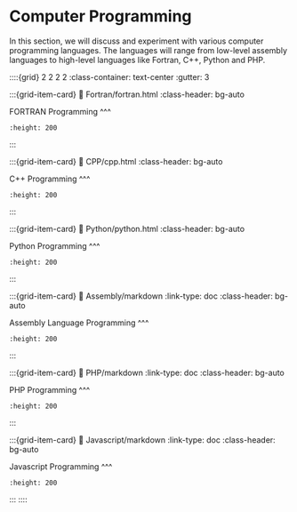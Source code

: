 # Computer Programming

In this section, we will discuss and experiment with various computer programming languages. The languages will range from low-level assembly languages to high-level languages like Fortran, C++, Python and PHP. 

::::{grid} 2 2 2 2
:class-container: text-center
:gutter: 3

:::{grid-item-card}
:link: Fortran/fortran.html
:class-header: bg-auto

FORTRAN Programming
^^^
```{image} images/fortran.png
:height: 200
```
:::

:::{grid-item-card}
:link: CPP/cpp.html
:class-header: bg-auto

C++ Programming
^^^
```{image} images/CPP.jpeg
:height: 200
```
:::

:::{grid-item-card}
:link: Python/python.html
:class-header: bg-auto

Python Programming 
^^^
```{image} images/python.png
:height: 200
```
:::

:::{grid-item-card}
:link: Assembly/markdown
:link-type: doc
:class-header: bg-auto

Assembly Language Programming
^^^
```{image} images/c64_assembly.jpg
:height: 200
```
:::

:::{grid-item-card}
:link: PHP/markdown
:link-type: doc
:class-header: bg-auto

PHP Programming
^^^
```{image} images/php-development.jpg
:height: 200
```
:::

:::{grid-item-card}
:link: Javascript/markdown
:link-type: doc
:class-header: bg-auto

Javascript Programming
^^^
```{image} images/Javascript.png
:height: 200
```
:::
::::